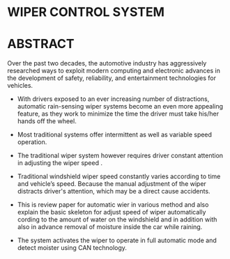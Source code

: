 # WIPER CONTROL SYSTEM
# ABSTRACT

Over the past two decades, the automotive industry has
aggressively researched ways to exploit modern computing
and electronic advances in the development of safety,
reliability, and entertainment technologies for vehicles.

* With
drivers exposed to an ever increasing number of distractions,
automatic rain-sensing wiper systems become an even more
appealing feature, as they work to minimize the time the
driver must take his/her hands off the wheel.

* Most traditional
systems offer intermittent as well as variable speed operation.

* The traditional wiper system however requires driver constant
attention in adjusting the wiper speed .

* Traditional windshield
wiper speed constantly varies according to time and vehicle’s
speed. Because the manual adjustment of the wiper distracts
driver's attention, which may be a direct cause accidents.

* This
is review paper for automatic wier in various method and also
explain the basic skeleton for adjust speed of wiper
automatically cording to the amount of water on the
windshield and in addition with also in advance removal of
moisture inside the car while raining.

* The system activates the
wiper to operate in full automatic mode and detect moister
using CAN technology.
